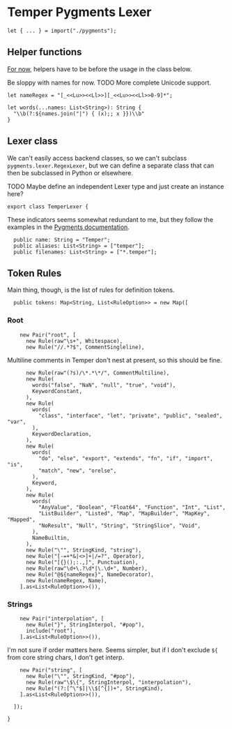 # Temper Pygments Lexer

    let { ... } = import("./pygments");

## Helper functions

[For now][issue1631], helpers have to be before the usage in the class below.

Be sloppy with names for now. TODO More complete Unicode support.

    let nameRegex = "[_<<Lu>><<Ll>>][_<<Lu>><<Ll>>0-9]*";

    let words(...names: List<String>): String {
      "\\b(?:${names.join("|") { (x);; x }})\\b"
    }

## Lexer class

We can't easily access backend classes, so we can't subclass
`pygments.lexer.RegexLexer`, but we can define a separate class that can then
be subclassed in Python or elsewhere.

TODO Maybe define an independent Lexer type and just create an instance here?

    export class TemperLexer {

These indicators seems somewhat redundant to me, but they follow the examples in
the [Pygments documentation][pygments-lexer-docs].

      public name: String = "Temper";
      public aliases: List<String> = ["temper"];
      public filenames: List<String> = ["*.temper"];

## Token Rules

Main thing, though, is the list of rules for definition tokens.

      public tokens: Map<String, List<RuleOption>> = new Map([

### Root

        new Pair("root", [
          new Rule(raw"\s+", Whitespace),
          new Rule("//.*?$", CommentSingleline),

Multiline comments in Temper don't nest at present, so this should be fine.

          new Rule(raw"(?s)/\*.*\*/", CommentMultiline),
          new Rule(
            words("false", "NaN", "null", "true", "void"),
            KeywordConstant,
          ),
          new Rule(
            words(
              "class", "interface", "let", "private", "public", "sealed", "var",
            ),
            KeywordDeclaration,
          ),
          new Rule(
            words(
              "do", "else", "export", "extends", "fn", "if", "import", "is",
              "match", "new", "orelse",
            ),
            Keyword,
          ),
          new Rule(
            words(
              "AnyValue", "Boolean", "Float64", "Function", "Int", "List",
              "ListBuilder", "Listed", "Map", "MapBuilder", "MapKey", "Mapped",
              "NoResult", "Null", "String", "StringSlice", "Void",
            ),
            NameBuiltin,
          ),
          new Rule("\"", StringKind, "string"),
          new Rule("[-=+*&|<>]+|/=?", Operator),
          new Rule("[{}();:.,]", Punctuation),
          new Rule(raw"\d+\.?\d*|\.\d+", Number),
          new Rule("@${nameRegex}", NameDecorator),
          new Rule(nameRegex, Name),
        ].as<List<RuleOption>>()),

### Strings

        new Pair("interpolation", [
          new Rule("}", StringInterpol, "#pop"),
          include("root"),
        ].as<List<RuleOption>>()),

I'm not sure if order matters here. Seems simpler, but if I don't exclude `${`
from core string chars, I don't get interp.

        new Pair("string", [
          new Rule("\"", StringKind, "#pop"),
          new Rule(raw"\$\{", StringInterpol, "interpolation"),
          new Rule("(?:[^\"$]|\\$[^{])+", StringKind),
        ].as<List<RuleOption>>()),

      ]);

    }

[issue1631]: https://github.com/temper-lang/temper/issues/1631
[pygments-lexer-docs]: https://pygments.org/docs/lexerdevelopment/
